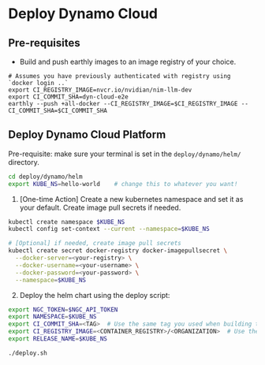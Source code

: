 # Deploy Dynamo Cloud

## Pre-requisites

- Build and push earthly images to an image registry of your choice.

```
# Assumes you have previously authenticated with registry using `docker login ..`
export CI_REGISTRY_IMAGE=nvcr.io/nvidian/nim-llm-dev
export CI_COMMIT_SHA=dyn-cloud-e2e
earthly --push +all-docker --CI_REGISTRY_IMAGE=$CI_REGISTRY_IMAGE --CI_COMMIT_SHA=$CI_COMMIT_SHA
```

## Deploy Dynamo Cloud Platform

Pre-requisite: make sure your terminal is set in the `deploy/dynamo/helm/` directory.

```bash
cd deploy/dynamo/helm
export KUBE_NS=hello-world    # change this to whatever you want!
```

1. [One-time Action] Create a new kubernetes namespace and set it as your default. Create image pull secrets if needed.

```bash
kubectl create namespace $KUBE_NS
kubectl config set-context --current --namespace=$KUBE_NS

# [Optional] if needed, create image pull secrets
kubectl create secret docker-registry docker-imagepullsecret \
  --docker-server=<your-registry> \
  --docker-username=<your-username> \
  --docker-password=<your-password> \
  --namespace=$KUBE_NS
```

2. Deploy the helm chart using the deploy script:

```bash
export NGC_TOKEN=$NGC_API_TOKEN
export NAMESPACE=$KUBE_NS
export CI_COMMIT_SHA=<TAG>  # Use the same tag you used when building the images
export CI_REGISTRY_IMAGE=<CONTAINER_REGISTRY>/<ORGANIZATION>  # Use the same registry/org you used when building the images
export RELEASE_NAME=$KUBE_NS

./deploy.sh
```